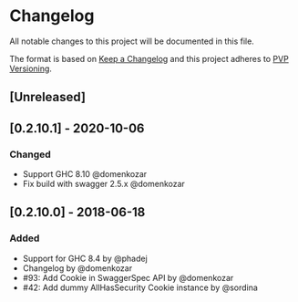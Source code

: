 # Changelog

All notable changes to this project will be documented in this file.

The format is based on [Keep a Changelog](http://keepachangelog.com/en/1.0.0/)
and this project adheres to [PVP Versioning](https://pvp.haskell.org/).

## [Unreleased]

## [0.2.10.1] - 2020-10-06

### Changed

- Support GHC 8.10 @domenkozar
- Fix build with swagger 2.5.x @domenkozar

## [0.2.10.0] - 2018-06-18

### Added

- Support for GHC 8.4 by @phadej
- Changelog by @domenkozar
- #93: Add Cookie in SwaggerSpec API by @domenkozar
- #42: Add dummy AllHasSecurity Cookie instance by @sordina
